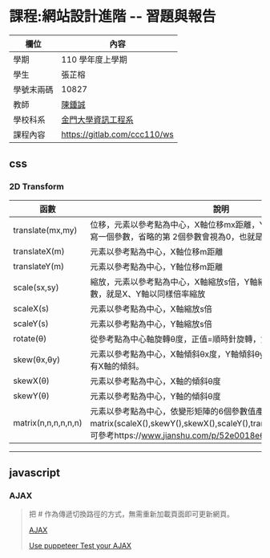 # 課程:網站設計進階 -- 習題與報告

欄位 | 內容
-----|--------
學期 | 110 學年度上學期
學生 | 張芷榕
學號末兩碼 | 10827
教師 | [陳鍾誠](https://www.nqu.edu.tw/educsie/index.php?act=blog&code=list&ids=4)
學校科系 | [金門大學資訊工程系](https://www.nqu.edu.tw/educsie/index.php)
課程內容 | https://gitlab.com/ccc110/ws

## css

### 2D Transform
函數  | 說明
------|-----------
translate(mx,my)| 位移，元素以參考點為中心，X軸位移mx距離，Y軸位移my距離，如果只寫一個參數，省略的第 2個參數會視為0，也就是只有X軸的mx距離
translateX(m)|	元素以參考點為中心，X軸位移m距離
translateY(m)|	元素以參考點為中心，Y軸位移m距離
scale(sx,sy)| 縮放，元素以參考點為中心，X軸縮放s倍，Y軸縮放s倍，如果只寫一個參數，就是X、Y軸以同樣倍率縮放
scaleX(s)|	元素以參考點為中心，X軸縮放s倍
scaleY(s)|	元素以參考點為中心，Y軸縮放s倍
rotate(θ)|	從參考點為中心軸旋轉θ度，正值=順時針旋轉，負值=逆時針旋轉
skew(θx,θy)|	元素以參考點為中心，X軸傾斜θx度，Y軸傾斜θy度，如只寫一個，就只有X軸的傾斜。
skewX(θ)|	元素以參考點為中心，X軸的傾斜θ度
skewY(θ)| 元素以參考點為中心，Y軸的傾斜θ度
matrix(n,n,n,n,n,n)| 元素以參考點為中心，依變形矩陣的6個參數值產生2D變形，matrix(scaleX(),skewY(),skewX(),scaleY(),translateX(),translateY())，可參考https://www.jianshu.com/p/52e0018e6ce2

***

## javascript

### AJAX

> 把 # 作為傳遞切換路徑的方式，無需重新加載頁面即可更新網頁。
> 
> [AJAX](https://www.w3schools.com/js/js_ajax_intro.asp)
> 
> [Use puppeteer Test your AJAX](https://gitlab.com/ccc110/sa/-/tree/master/se/08-verify/02-ajax/02-blogAjax)
